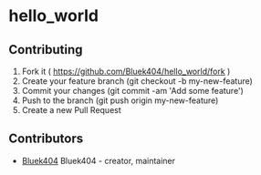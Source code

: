 # hello_world

## Contributing

1. Fork it ( https://github.com/Bluek404/hello_world/fork )
2. Create your feature branch (git checkout -b my-new-feature)
3. Commit your changes (git commit -am 'Add some feature')
4. Push to the branch (git push origin my-new-feature)
5. Create a new Pull Request

## Contributors

- [Bluek404](https://github.com/Bluek404) Bluek404 - creator, maintainer
